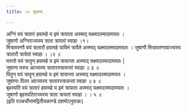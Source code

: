 ```yaml
---
title: ५० सूक्तम्

---
```

अग्निं वयं त्रातारं हवामहे य इमं त्रायाता अस्माद् यक्ष्मादस्मादामयतः ।  
जुषाणो अग्निराज्यस्य त्राता त्रायतां स्वाहा ।१।  
मित्रावरुणौ वयं त्रातारौ हवामहे याविमं त्रायैते अस्माद् यक्ष्मादस्मादामयतः । जुषाणौ मित्रावरुणावाज्यस्य त्रातारौ त्रायेतां स्वाहा । ।२ ॥  
मरुतो वयं त्रातॄन् हवामहे य इमं त्रायान्ता अस्माद् यक्ष्मादस्मादामयतः |  
जुषाणा मरुत आज्यस्य त्रातारस्त्रायन्तां स्वाहा ॥ ३ ॥  
पितॄन् वयं त्रातॄन् हवामहे य इमं त्रायान्ता अस्माद् यक्ष्मादस्मादामयतः ।  
जुषाणाः पितर आाज्यस्य त्रातारस्त्रायन्तां स्वाहा ॥ ४ ॥  
बृहस्पतिं वयं त्रातारं हवामहे य इमं त्रायाता अस्माद् यक्ष्मादस्मादामयतः ।  
जुषाणो बृहस्पतिराज्यस्य त्राता त्रायतां स्वाहा । । ५ ॥  
(इति पञ्चर्चोनामद्वितीयकाण्डे दशमोऽनुवाकः)  